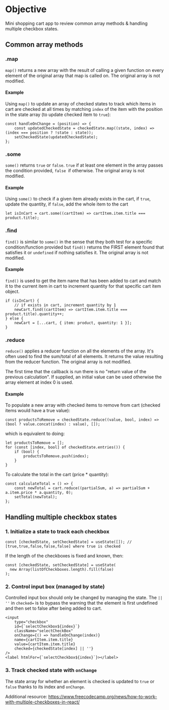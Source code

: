 # Objective

Mini shopping cart app to review common array methods & handling multiple checkbox states.

## Common array methods

### .map

`map()` returns a new array with the result of calling a given function on every element of the original array that map is called on. The original array is not modified.

#### Example

Using `map()` to update an array of checked states to track which items in cart are checked at all times by matching `index` of the item with the position in the state array (to update checked item to `true`):

```
const handleOnChange = (position) => {
    const updatedCheckedState = checkedState.map((state, index) => (index === position ? !state : state));
    setCheckedState(updatedCheckedState);
};
```

### .some

`some()` returns `true` or `false`. `true` if at least one element in the array passes the condition provided, `false `if otherwise. The original array is not modified.

#### Example

Using `some()` to check if a given item already exists in the cart, if `true`, update the quantity, if `false`, add the whole item to the cart

```
let isInCart = cart.some((cartItem) => cartItem.item.title === product.title);
```

### .find

`find()` is similar to `some()` in the sense that they both test for a specific condition/function provided but `find()` returns the FIRST element found that satisfies it or `undefined` if nothing satisfies it. The original array is not modified.

#### Example

`find()` is used to get the item name that has been added to cart and match it to the current item in cart to increment quantity for that specific cart item object.

```
if (isInCart) {
    // if exists in cart, increment quantity by 1
    newCart.find((cartItem) => cartItem.item.title === product.title).quantity++;
} else {
    newCart = [...cart, { item: product, quantity: 1 }];
}
```

### .reduce

`reduce()` applies a reducer function on all the elements of the array. It's often used to find the sum/total of all elements. It returns the value resulting from the reducer function. The original array is not modified.

The first time that the callback is run there is no "return value of the previous calculation". If supplied, an initial value can be used otherwise the array element at index 0 is used.

#### Example

To populate a new array with checked items to remove from cart (checked items would have a true value):

```
const productsToRemove = checkedState.reduce((value, bool, index) => (bool ? value.concat(index) : value), []);
```

which is equivalent to doing:

```
let productsToRemove = [];
for (const [index, bool] of checkedState.entries()) {
    if (bool) {
        productsToRemove.push(index);
    }
}
```

To calculate the total in the cart (price \* quantity):

```
const calculateTotal = () => {
    const newTotal = cart.reduce((partialSum, a) => partialSum + a.item.price * a.quantity, 0);
    setTotal(newTotal);
};
```

## Handling multiple checkbox states

### 1. Initialize a state to track each checkbox

```
const [checkedState, setCheckedState] = useState([]); // [true,true,false,false,false] where true is checked
```

If the length of the checkboxes is fixed and known, then:

```
const [checkedState, setCheckedState] = useState(
  new Array(listOfCheckboxes.length).fill(false)
);
```

### 2. Control input box (managed by state)

Controlled input box should only be changed by managing the state. The `|| ''` in `checked=` is to bypass the warning that the element is first undefined and then set to false after being added to cart.

```
<input
    type="checkbox"
    id={`selectCheckbox${index}`}
    className="selectCheckBox"
    onChange={() => handleOnChange(index)}
    name={cartItem.item.title}
    value={cartItem.item.title}
    checked={checkedState[index] || ''}
/>
<label htmlFor={`selectCheckbox${index}`}></label>
```

### 3. Track checked state with `onChange`

The state array for whether an element is checked is updated to `true` or `false` thanks to its index and `onChange`.

Additional resource: https://www.freecodecamp.org/news/how-to-work-with-multiple-checkboxes-in-react/
